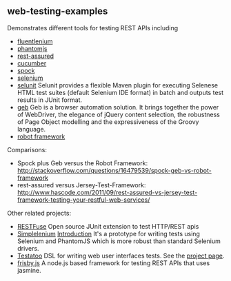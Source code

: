 web-testing-examples
--------------------

Demonstrates different tools for testing REST APIs including

- [fluentlenium](https://github.com/FluentLenium/FluentLenium)
- [phantomjs](http://phantomjs.org/)
- [rest-assured](https://code.google.com/p/rest-assured/)
- [cucumber](http://cukes.info/)
- [spock](http://code.google.com/p/spock)
- [selenium](http://www.seleniumhq.org/)
- [selunit](https://code.google.com/p/selunit/) Selunit provides a flexible Maven plugin for executing Selenese HTML test suites (default Selenium IDE format) in batch and outputs test results in JUnit format. 
- [geb](http://www.gebish.org/) Geb is a browser automation solution. It brings together the power of WebDriver, the elegance of jQuery content selection, the robustness of Page Object modelling and the expressiveness of the Groovy language.
- [robot framework](https://github.com/robotframework/robotframework)

Comparisons:
- Spock plus Geb versus the Robot Framework: http://stackoverflow.com/questions/16479539/spock-geb-vs-robot-framework
- rest-assured versus Jersey-Test-Framework: http://www.hascode.com/2011/09/rest-assured-vs-jersey-test-framework-testing-your-restful-web-services/


Other related projects:

- [RESTFuse](http://developer.eclipsesource.com/restfuse/) Open source JUnit extension to test HTTP/REST apis
- [Simplelenium](https://github.com/dgageot/simplelenium) [Introduction](http://blog.javabien.net/2014/04/15/simplelenium-writing-robust-tests-with-selenium/) It's a prototype for writing tests using Selenium and PhantomJS which is more robust than standard Selenium drivers.
- [Testatoo](https://github.com/Ovea/testatoo) DSL for writing web user interfaces tests. See the [project page](https://github.com/Ovea/testatoo).
- [frisby.js](http://frisbyjs.com/) A node.js based framework for testing REST APIs that uses jasmine.
